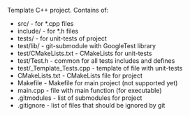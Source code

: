 Template C++ project.
Contains of:
- src/ - for *.cpp files
- include/ - for *.h files
- tests/ - for unit-tests of project
- test/lib/ - git-submodule with GoogleTest library
- test/CMakeLists.txt - CMakeLists for unit-tests
- test/Test.h - common for all tests includes and defines
- test/_Template_Tests.cpp - template of file with unit-tests
- CMakeLists.txt - CMakeLists file for project
- Makefile - Makefile for main project (not supported yet)
- main.cpp - file with main function (for executable)
- .gitmodules - list of submodules for project
- .gitignore - list of files that should be ignored by git	
